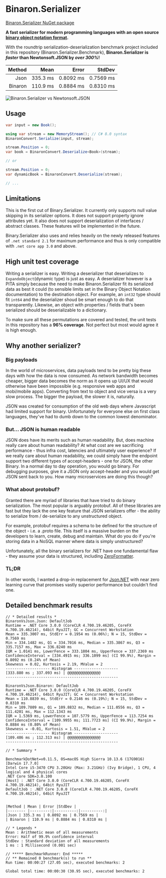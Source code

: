 # Binaron.Serializer

[Binaron.Serializer NuGet package](https://www.nuget.org/packages/Binaron.Serializer)

**A fast serializer for modern programming languages with an open source [binary object notation format](BinaryObjectNotation.md).**

With the roundtrip serialization-deserialization benchmark project included in this repository (Binaron.Serializer.Benchmark), **Binaron.Serializer is *faster* than Newtonsoft.JSON by *over 300%*!**

|Method | Mean | Error |StdDev |
|--------:|---------:|----------:|----------:|
|Json | 335.3 ms | 0.8092 ms | 0.7569 ms |
| Binaron | 110.9 ms | 0.8884 ms | 0.8310 ms |

![Binaron.Serializer vs Newtonsoft.JSON](https://imgur.com/download/ELn1jtg)

## Usage
```C#
var input = new Book();

using var stream = new MemoryStream(); // C# 8.0 syntax
BinaronConvert.Serialize(input, stream);

stream.Position = 0;
var book = BinaronConvert.Deserialize<Book>(stream);

// or

stream.Position = 0;
var dynamicBook = BinaronConvert.Deserialize(stream);

// ...
```

## Limitations
This is the first cut of Binary.Serializer. It currently only supports null value skipping in its serializer options. It does not support property ignore attributes yet. It also does not support deserialization of interfaces / abstract classes. These features will be implemented in the future.

Binary.Serializer also uses and relies heavily on the newly released features of `.net standard 2.1` for maximum performance and thus is only compatible with `.net core app 3.0` and above.

## High unit test coverage
Writing a serializer is easy. Writing a deserializer that deserializes to `ExpandoObject`(dynamic type) is just as easy. A deserializer however is a PITA simply because the need to make Binaron.Serializer fit its serialized data as best it could (to sensible limits set in the Binary Object Notation documentation) to the destination object. For example, an `int32` type should fit `int64` and the deserializer shoud be smart enough to do that transparently. Likewise, an object with properties / fields that's been serialized should be deserializable to a dictionary.

To make sure all these permutations are covered and tested, the unit tests in this repository has a **96% coverage**. Not perfect but most would agree it is high enough.

## Why another serializer?
### Big payloads
In the world of microservices, data payloads tend to be pretty big these days with how the data is now consumed. As network bandwidth becomes cheaper, bigger data becomes the norm as it opens up UI/UX that would otherwise have been impossible (e.g. responsive web apps and mobi/mobile apps). Converting from text to object and vice versa is a very slow process. The bigger the payload, the slower it is, naturally.

JSON was created for consumption of the old web days where Javascript had limited support for binary. Unfortunately for everyone else on first class languages, they've had to dumb down to the common lowest denominator.

### But... JSON is human readable
JSON does have its merits such as human readability. But, does machine really care about human readability? At what cost are we sacrificing performance - thus infra cost, latencies and ultimately user experience? If we really care about human readability, we could simply have the endpoint support two different types of accept-headers - one for JSON, the other Binary. In a normal day to day operation, you would go binary. For debugging purposes, give it a JSON only accept-header and you would get JSON sent back to you. How many microservices are doing this though?

### What about protobuf?
Granted there are myriad of libraries that have tried to do binary serialization. The most popular is arguably protobuf. All of these libraries are fast but they lack the one key feature that JSON serializers offer - the ability to serialize from / de-serialize to any unstructured object.

For example, protobuf requires a schema to be defined for the structure of the object - i.e. a .proto file. This itself is a massive burden on the developers to learn, create, debug and maintain. What do you do if you're storing data in a NoSQL manner where data is simply unstructured?

Unfortunately, all the binary serializers for .NET have one fundamental flaw - they assume your data is structured, including [ZeroFormatter](https://github.com/neuecc/ZeroFormatter).

### TL;DR
In other words, I wanted a drop-in replacement for [Json.NET](https://www.newtonsoft.com/json) with near zero learning curve that promises vastly superior performance but couldn't find one.

## Detailed benchmark results

```
// * Detailed results *
BinaronVsJson.Json: DefaultJob
Runtime = .NET Core 3.0.0 (CoreCLR 4.700.19.46205, CoreFX 4.700.19.46214), 64bit RyuJIT; GC = Concurrent Workstation
Mean = 335.3007 ms, StdErr = 0.1954 ms (0.06%); N = 15, StdDev = 0.7569 ms
Min = 334.1482 ms, Q1 = 334.7016 ms, Median = 335.3867 ms, Q3 = 335.7157 ms, Max = 336.8240 ms
IQR = 1.0141 ms, LowerFence = 333.1804 ms, UpperFence = 337.2369 ms
ConfidenceInterval = [334.4915 ms; 336.1099 ms] (CI 99.9%), Margin = 0.8092 ms (0.24% of Mean)
Skewness = 0.02, Kurtosis = 2.19, MValue = 2
-------------------- Histogram --------------------
[333.880 ms ; 337.093 ms) | @@@@@@@@@@@@@@@
---------------------------------------------------

BinaronVsJson.Binaron: DefaultJob
Runtime = .NET Core 3.0.0 (CoreCLR 4.700.19.46205, CoreFX 4.700.19.46214), 64bit RyuJIT; GC = Concurrent Workstation
Mean = 110.8839 ms, StdErr = 0.2146 ms (0.19%); N = 15, StdDev = 0.8310 ms
Min = 109.7809 ms, Q1 = 109.8832 ms, Median = 111.0556 ms, Q3 = 111.4201 ms, Max = 112.1343 ms
IQR = 1.5369 ms, LowerFence = 107.5779 ms, UpperFence = 113.7254 ms
ConfidenceInterval = [109.9955 ms; 111.7723 ms] (CI 99.9%), Margin = 0.8884 ms (0.80% of Mean)
Skewness = -0.01, Kurtosis = 1.51, MValue = 2
-------------------- Histogram --------------------
[109.486 ms ; 112.313 ms) | @@@@@@@@@@@@@@@
---------------------------------------------------

// * Summary *

BenchmarkDotNet=v0.11.5, OS=macOS High Sierra 10.13.6 (17G9016) [Darwin 17.7.0]
Intel Core i5-3470 CPU 3.20GHz (Max: 3.21GHz) (Ivy Bridge), 1 CPU, 4 logical and 4 physical cores
.NET Core SDK=3.0.100
[Host] : .NET Core 3.0.0 (CoreCLR 4.700.19.46205, CoreFX 4.700.19.46214), 64bit RyuJIT
DefaultJob : .NET Core 3.0.0 (CoreCLR 4.700.19.46205, CoreFX 4.700.19.46214), 64bit RyuJIT


|Method | Mean | Error |StdDev |
|-------- |---------:|----------:|----------:|
|Json | 335.3 ms | 0.8092 ms | 0.7569 ms |
| Binaron | 110.9 ms | 0.8884 ms | 0.8310 ms |

// * Legends *
Mean : Arithmetic mean of all measurements
Error: Half of 99.9% confidence interval
StdDev : Standard deviation of all measurements
1 ms : 1 Millisecond (0.001 sec)

// ***** BenchmarkRunner: End *****
// ** Remained 0 benchmark(s) to run **
Run time: 00:00:27 (27.05 sec), executed benchmarks: 2

Global total time: 00:00:30 (30.95 sec), executed benchmarks: 2
```
